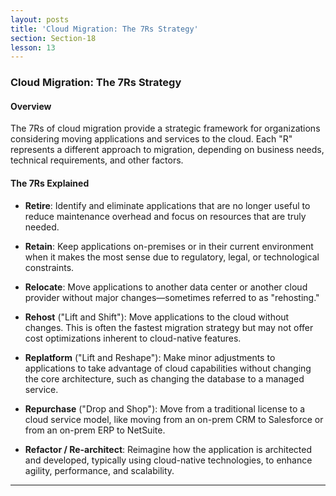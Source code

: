 ```yaml
---
layout: posts
title: 'Cloud Migration: The 7Rs Strategy'
section: Section-18
lesson: 13
---
```


### Cloud Migration: The 7Rs Strategy

#### Overview

The 7Rs of cloud migration provide a strategic framework for organizations considering moving applications and services to the cloud. Each "R" represents a different approach to migration, depending on business needs, technical requirements, and other factors.

<!-- pagebreak -->

#### The 7Rs Explained

- **Retire**: Identify and eliminate applications that are no longer useful to reduce maintenance overhead and focus on resources that are truly needed.

- **Retain**: Keep applications on-premises or in their current environment when it makes the most sense due to regulatory, legal, or technological constraints.

- **Relocate**: Move applications to another data center or another cloud provider without major changes—sometimes referred to as "rehosting."

- **Rehost** ("Lift and Shift"): Move applications to the cloud without changes. This is often the fastest migration strategy but may not offer cost optimizations inherent to cloud-native features.

- **Replatform** ("Lift and Reshape"): Make minor adjustments to applications to take advantage of cloud capabilities without changing the core architecture, such as changing the database to a managed service.

- **Repurchase** ("Drop and Shop"): Move from a traditional license to a cloud service model, like moving from an on-prem CRM to Salesforce or from an on-prem ERP to NetSuite.

- **Refactor / Re-architect**: Reimagine how the application is architected and developed, typically using cloud-native technologies, to enhance agility, performance, and scalability.

---

